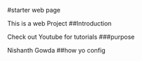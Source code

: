#starter web page

This is a web Project
##Introduction

Check out Youtube for tutorials
###purpose

Nishanth Gowda
##how yo config
